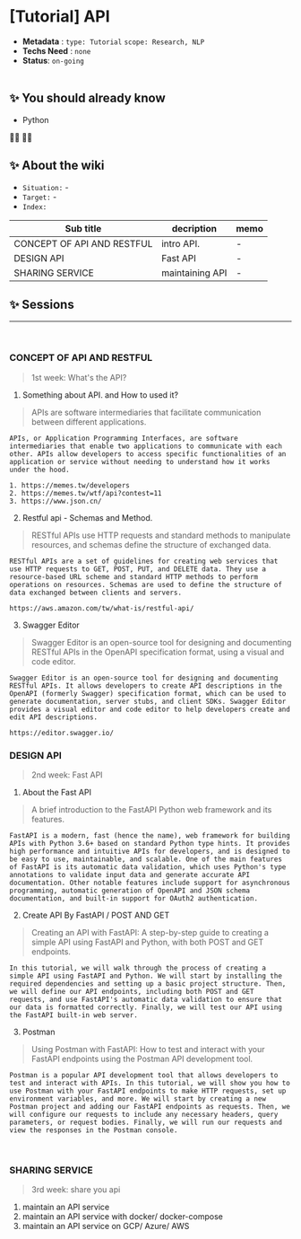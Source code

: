 # [Tutorial] API

- **Metadata** : `type: Tutorial` `scope: Research, NLP` 
- **Techs Need** : `none`
- **Status**: `on-going`
<br/><br/>

## ✨ You should already know
- Python 

👩‍💻 👨‍💻

## ✨ About the wiki
- `Situation:` -
- `Target:` -
- `Index:`

| Sub title | decription | memo |
| ------ | ------ | ------ |
| CONCEPT OF API AND RESTFUL | intro API. | - |
| DESIGN API | Fast API | - |
| SHARING SERVICE | maintaining API  | - |






## ✨ Sessions

---
<br>

### **CONCEPT OF API AND RESTFUL**
> 1st week: What's the API?
1. Something about API. and How to used it?
> APIs are software intermediaries that facilitate communication between different applications.
```
APIs, or Application Programming Interfaces, are software intermediaries that enable two applications to communicate with each other. APIs allow developers to access specific functionalities of an application or service without needing to understand how it works under the hood.

1. https://memes.tw/developers
2. https://memes.tw/wtf/api?contest=11
3. https://www.json.cn/
```

2. Restful api - Schemas and Method.
> RESTful APIs use HTTP requests and standard methods to manipulate resources, and schemas define the structure of exchanged data.
```
RESTful APIs are a set of guidelines for creating web services that use HTTP requests to GET, POST, PUT, and DELETE data. They use a resource-based URL scheme and standard HTTP methods to perform operations on resources. Schemas are used to define the structure of data exchanged between clients and servers.

https://aws.amazon.com/tw/what-is/restful-api/
```

3. Swagger Editor
> Swagger Editor is an open-source tool for designing and documenting RESTful APIs in the OpenAPI specification format, using a visual and code editor.
```
Swagger Editor is an open-source tool for designing and documenting RESTful APIs. It allows developers to create API descriptions in the OpenAPI (formerly Swagger) specification format, which can be used to generate documentation, server stubs, and client SDKs. Swagger Editor provides a visual editor and code editor to help developers create and edit API descriptions.

https://editor.swagger.io/
```


### **DESIGN API**
> 2nd week: Fast API 


1. About the Fast API
> A brief introduction to the FastAPI Python web framework and its features.
```
FastAPI is a modern, fast (hence the name), web framework for building APIs with Python 3.6+ based on standard Python type hints. It provides high performance and intuitive APIs for developers, and is designed to be easy to use, maintainable, and scalable. One of the main features of FastAPI is its automatic data validation, which uses Python's type annotations to validate input data and generate accurate API documentation. Other notable features include support for asynchronous programming, automatic generation of OpenAPI and JSON schema documentation, and built-in support for OAuth2 authentication.
```


2. Create API By FastAPI / POST AND GET
> Creating an API with FastAPI: A step-by-step guide to creating a simple API using FastAPI and Python, with both POST and GET endpoints.
```
In this tutorial, we will walk through the process of creating a simple API using FastAPI and Python. We will start by installing the required dependencies and setting up a basic project structure. Then, we will define our API endpoints, including both POST and GET requests, and use FastAPI's automatic data validation to ensure that our data is formatted correctly. Finally, we will test our API using the FastAPI built-in web server.
```



3. Postman
> Using Postman with FastAPI: How to test and interact with your FastAPI endpoints using the Postman API development tool.
```
Postman is a popular API development tool that allows developers to test and interact with APIs. In this tutorial, we will show you how to use Postman with your FastAPI endpoints to make HTTP requests, set up environment variables, and more. We will start by creating a new Postman project and adding our FastAPI endpoints as requests. Then, we will configure our requests to include any necessary headers, query parameters, or request bodies. Finally, we will run our requests and view the responses in the Postman console.
```


<br>


### **SHARING SERVICE**
> 3rd week: share you api
1. maintain an API service
2. maintain an API service with docker/ docker-compose
3. maintain an API service on GCP/ Azure/ AWS


<br>
